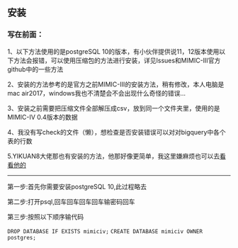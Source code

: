 安装
---
### 写在前面：
1、以下方法使用的是postgreSQL 10的版本，有小伙伴提供说11，12版本使用以下方法会报错，可以使用压缩包的方法进行安装，详见Issues和MIMIC-III官方github中的一些方法 

2、安装的方法参考的是官方之前MIMIC-III的安装方法，稍有修改，本人电脑是mac air2017，windows我也不清楚会不会出现什么奇怪的错误...

3、安装之前需要把压缩文件全部解压成csv，放到同一个文件夹里，使用的是MIMIC-IV 0.4版本的数据

4、我没有写check的文件（懒），想检查是否安装错误可以对对bigquery中各个表的行数

5.YIKUAN8大佬那也有安装的方法，他那好像更简单，我这里嫌麻烦也可以去[看看他的](https://github.com/YIKUAN8/MIMIC-IV-Postgres)

---
第一步:首先你需要安装postgreSQL 10,此过程略去

第二步:打开psql,回车回车回车回车输密码回车

第三步:按照以下顺序输代码

`DROP DATABASE IF EXISTS mimiciv;`
`CREATE DATABASE mimiciv OWNER postgres;`

